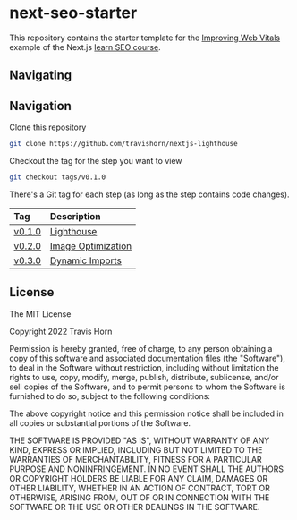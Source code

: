 # next-seo-starter

This repository contains the starter template for the [Improving Web Vitals](https://nextjs.org/learn/seo/improve/lighthouse) example of the Next.js [learn SEO course](https://nextjs.org/learn/seo/introduction-to-seo).

## Navigating

## Navigation

Clone this repository

```bash
git clone https://github.com/travishorn/nextjs-lighthouse
```

Checkout the tag for the step you want to view

```bash
git checkout tags/v0.1.0
```

There's a Git tag for each step (as long as the step contains code changes).

| Tag                                                                     | Description                                                                                       |
|:------------------------------------------------------------------------|:--------------------------------------------------------------------------------------------------|
| [v0.1.0](https://github.com/travishorn/nextjs-lighthouse/tree/v0.1.0)   | [Lighthouse](https://nextjs.org/learn/seo/improve/lighthouse)                                     |
| [v0.2.0](https://github.com/travishorn/nextjs-lighthouse/tree/v0.2.0)   | [Image Optimization](https://nextjs.org/learn/seo/improve/images)                                 |
| [v0.3.0](https://github.com/travishorn/nextjs-lighthouse/tree/v0.3.0)   | [Dynamic Imports](https://nextjs.org/learn/seo/improve/dynamic-imports)                           |

## License

The MIT License

Copyright 2022 Travis Horn

Permission is hereby granted, free of charge, to any person obtaining a copy of
this software and associated documentation files (the "Software"), to deal in
the Software without restriction, including without limitation the rights to
use, copy, modify, merge, publish, distribute, sublicense, and/or sell copies of
the Software, and to permit persons to whom the Software is furnished to do so,
subject to the following conditions:

The above copyright notice and this permission notice shall be included in all
copies or substantial portions of the Software.

THE SOFTWARE IS PROVIDED "AS IS", WITHOUT WARRANTY OF ANY KIND, EXPRESS OR
IMPLIED, INCLUDING BUT NOT LIMITED TO THE WARRANTIES OF MERCHANTABILITY, FITNESS
FOR A PARTICULAR PURPOSE AND NONINFRINGEMENT. IN NO EVENT SHALL THE AUTHORS OR
COPYRIGHT HOLDERS BE LIABLE FOR ANY CLAIM, DAMAGES OR OTHER LIABILITY, WHETHER
IN AN ACTION OF CONTRACT, TORT OR OTHERWISE, ARISING FROM, OUT OF OR IN
CONNECTION WITH THE SOFTWARE OR THE USE OR OTHER DEALINGS IN THE SOFTWARE.
